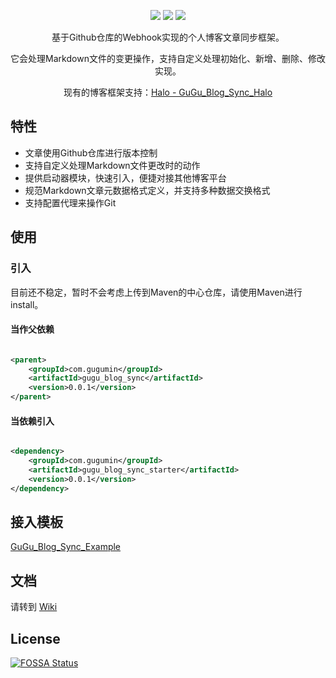 <div align="center">
    <p>
        <img src="https://img.shields.io/badge/Java-11-brightgreen"/>
        <img src="https://img.shields.io/badge/GuGu__Blog__Sync-v0.0.1-green"/>
        <a href="https://app.fossa.com/projects/git%2Bgithub.com%2FMinMinGuGu%2FGuGu_Blog_Sync?ref=badge_shield">
            <img src="https://app.fossa.com/api/projects/git%2Bgithub.com%2FMinMinGuGu%2FGuGu_Blog_Sync.svg?type=shield" />
        </a>
    </p>
</div>
<p align="center">基于Github仓库的Webhook实现的个人博客文章同步框架。</p>
<p align="center">它会处理Markdown文件的变更操作，支持自定义处理初始化、新增、删除、修改实现。</p>
<p align="center">现有的博客框架支持：<a target="_black" href="https://github.com/MinMinGuGu/GuGu_Blog_Sync_Halo">Halo - GuGu_Blog_Sync_Halo</a></p>

## 特性

- 文章使用Github仓库进行版本控制
- 支持自定义处理Markdown文件更改时的动作
- 提供启动器模块，快速引入，便捷对接其他博客平台
- 规范Markdown文章元数据格式定义，并支持多种数据交换格式
- 支持配置代理来操作Git

## 使用

### 引入

目前还不稳定，暂时不会考虑上传到Maven的中心仓库，请使用Maven进行install。

#### 当作父依赖

```xml

<parent>
    <groupId>com.gugumin</groupId>
    <artifactId>gugu_blog_sync</artifactId>
    <version>0.0.1</version>
</parent>
```

#### 当依赖引入

```xml

<dependency>
    <groupId>com.gugumin</groupId>
    <artifactId>gugu_blog_sync_starter</artifactId>
    <version>0.0.1</version>
</dependency>
```

## 接入模板

[GuGu_Blog_Sync_Example](https://github.com/MinMinGuGu/GuGu_Blog_Sync_Example)

## 文档

请转到 [Wiki](https://github.com/MinMinGuGu/GuGu_Blog_Sync/wiki)

## License

[![FOSSA Status](https://app.fossa.com/api/projects/git%2Bgithub.com%2FMinMinGuGu%2FGuGu_Blog_Sync.svg?type=large)](https://app.fossa.com/projects/git%2Bgithub.com%2FMinMinGuGu%2FGuGu_Blog_Sync?ref=badge_large)
